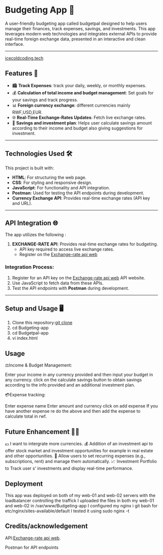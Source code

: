 # Budgeting App 💸

A user-friendly budgeting app called budgetpal designed to help users manage their finances, track expenses, savings, and investments. This app leverages modern web technologies and integrates external APIs to provide real-time foreign exchange data,  presented in an interactive and clean interface.

---
[icecoldcoding.tech](https://icecoldcoding.tech)
## Features 🚀
- 🏙️ **Track Expenses**: track your daily, weekly, or monthly expenses.
- 💰 **Calculation of total income and budget management**: Set goals for your savings and track progress.
- 📊 **Foreign currency exchange**: different currencies mainly RWF,USD,EUR.
- 🌐 **Real-Time Exchange-Rates Updates**: Fetch live exchange rates.
- 🔄 **Savings and investment plan**: Helps user calculate savings amount according to their income and budget also giving suggestions for investment.
  
---

## Technologies Used 🛠️
This project is built with:
- **HTML**: For structuring the web page.
- **CSS**: For styling and responsive design.
- **JavaScript**: For functionality and API integration.
- **Postman**: Used for testing the API endpoints during development.
- **Currency Exchange API**: Provides real-time exchange rates (API key and URL).

---

## API Integration 🌐
The app utilizes the following :
1. **EXCHANGE-RATE API**: Provides real-time exchange rates for budgeting.
   - API key required to access live exchange rates.
   - Register on the [Exchange-rate api web](https://www.exchangerate-api.com/)

### Integration Process:
1. Register for an API key on the [Exchange-rate api web](https://www.exchangerate-api.com/) API website.
2. Use JavaScript to fetch data from these APIs.
3. Test the API endpoints with **Postman** during development.

---

## Setup and Usage 🖥️
1. Clone this repository:[git clone](https://github.com/PaulRwagasana/Budgeting-app/)
2. cd Budgeting-app
3. cd Budgetpal-app
4. vi index.html

## Usage
⚖️Income & Budget Management:

Enter your income in any currency provided and then input your budget in any currency.
click on the calculate savings button to obtain savings according to the info provided and an additional investment plan.

💳Expense tracking: 

Enter expense name
Enter amount and currency
click on add expense
If you have another expense re do the above and then add the expense to calculate total in rwf.

## Future Enhancement 🔭💡
💷 I want to intergrate more currencies.
💰 Addition of an investment api to offer stock market and investment opportunities for example in real estate and other opportunities.
🏦 Allow users to set recurring expenses (e.g., subscriptions, rent) and manage them automatically.
📈 Investment Portfolio to Track user s' investments and display real-time performance.

## Deployment
This app was deployed on both of my web-01 and web-02 servers with the loadbalancer controlling the traffick
I uploaded the files in both my web-01 and web-02 in /var/www/Budgeting-app
I configured my nginx i git bash for etc/nginx/sites-available/default
I tested it using sudo nginx -t 

## Credits/acknowledgement

API:[Exchange-rate api web](https://www.exchangerate-api.com/).

Postman for API endpoints
